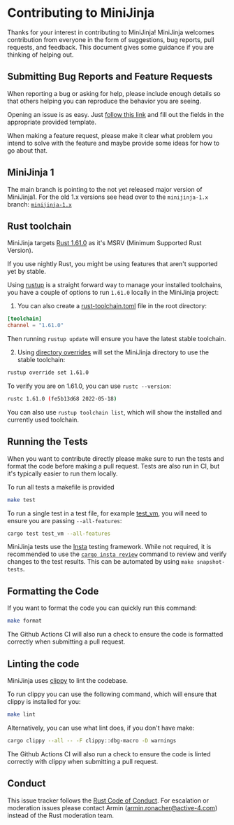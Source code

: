 # Contributing to MiniJinja

Thanks for your interest in contributing to MiniJinja! MiniJinja welcomes
contribution from everyone in the form of suggestions, bug reports, pull
requests, and feedback. This document gives some guidance if you are thinking of
helping out.

## Submitting Bug Reports and Feature Requests

When reporting a bug or asking for help, please include enough details so that
others helping you can reproduce the behavior you are seeing.

Opening an issue is as easy.
Just [follow this link](https://github.com/mitsuhiko/minijinja/issues/new/choose)
and fill out the fields in the appropriate provided template.

When making a feature request, please make it clear what problem you intend to
solve with the feature and maybe provide some ideas for how to go about that.

## MiniJinja 1

The main branch is pointing to the not yet released major version of MiniJinja1.  For
the old 1.x versions see head over to the `minijinja-1.x` branch:
[`minijinja-1.x`](https://github.com/mitsuhiko/minijinja/tree/minijinja-1.x)

## Rust toolchain
MiniJinja targets [Rust 1.61.0](https://blog.rust-lang.org/2022/05/19/Rust-1.61.0.html) as it's MSRV (Minimum Supported Rust Version).

If you use nightly Rust, you might be using features that aren't supported yet by stable.

Using [rustup](https://rustup.rs/) is a straight forward way to manage your installed toolchains, you have a couple of options
to run `1.61.0` locally in the MiniJinja project:

1. You can also create a [rust-toolchain.toml](https://rust-lang.github.io/rustup/concepts/toolchains.html) file in the root directory:

```toml
[toolchain]
channel = "1.61.0"
```

Then running `rustup update` will ensure you have the latest stable toolchain.

2. Using [directory overrides](https://rust-lang.github.io/rustup/overrides.html#directory-overrides) will
set the MiniJinja directory to use the stable toolchain:

```sh
rustup override set 1.61.0
```

To verify you are on 1.61.0, you can use `rustc --version`:

```sh
rustc 1.61.0 (fe5b13d68 2022-05-18)
```

You can also use `rustup toolchain list`, which will show the installed and currently used toolchain.

## Running the Tests

When you want to contribute directly please make sure to run the tests and
format the code before making a pull request. Tests are also run in CI, but
it's typically easier to run them locally.

To run all tests a makefile is provided

```sh
make test
```

To run a single test in a test file, for example [test_vm](./minijinja/tests/test_templates.rs), you will
need to ensure you are passing `--all-features`:

```sh
cargo test test_vm --all-features
```

MiniJinja tests use the [Insta](https://insta.rs) testing framework. While not
required, it is recommended to use
the [`cargo insta review`](https://insta.rs/docs/cli/#review) command to review
and verify changes to the test results.  This can be automated by using
`make snapshot-tests`.

## Formatting the Code

If you want to format the code you can quickly run this command:

```sh
make format
```

The Github Actions CI will also run a check to ensure the code is formatted correctly when
submitting a pull request.

## Linting the code

MiniJinja uses [clippy](https://github.com/rust-lang/rust-clippy) to lint the codebase.

To run clippy you can use the following command, which will ensure that clippy is installed for you:

```sh
make lint
```

Alternatively, you can use what lint does, if you don't have make:
```sh
cargo clippy --all -- -F clippy::dbg-macro -D warnings
```

The Github Actions CI will also run a check to ensure the code is linted correctly with clippy
when submitting a pull request.

## Conduct

This issue tracker follows the [Rust Code of Conduct]. For escalation or
moderation issues please contact Armin (armin.ronacher@active-4.com) instead of
the Rust moderation team.

[rust code of conduct]: https://www.rust-lang.org/policies/code-of-conduct
